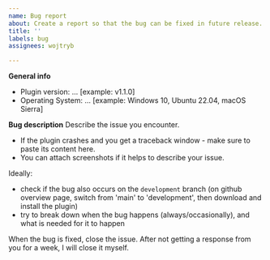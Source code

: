 ```yaml
---
name: Bug report
about: Create a report so that the bug can be fixed in future release.
title: ''
labels: bug
assignees: wojtryb

---
```


**General info**
- Plugin version: ... [example: v1.1.0]
- Operating System: ... [example: Windows 10, Ubuntu 22.04, macOS Sierra]

**Bug description**
Describe the issue you encounter.
- If the plugin crashes and you get a traceback window - make sure to paste its content here.
- You can attach screenshots if it helps to describe your issue.

Ideally:
- check if the bug also occurs on the `development` branch (on github overview page, switch from 'main' to 'development', then download and install the plugin)
- try to break down when the bug happens (always/occasionally), and what is needed for it to happen

When the bug is fixed, close the issue. After not getting a response from you for a week, I will close it myself.

